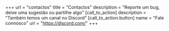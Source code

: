 +++
url = "contactos"
title = "Contactos"
description = "Reporte um bug, deixe uma sugestão ou partilhe algo"
[call_to_action]
    description = "Também temos um canal no Discord"
    [call_to_action.button]
        name = "Fale connosco"
        url = "https://discord.com/"
+++